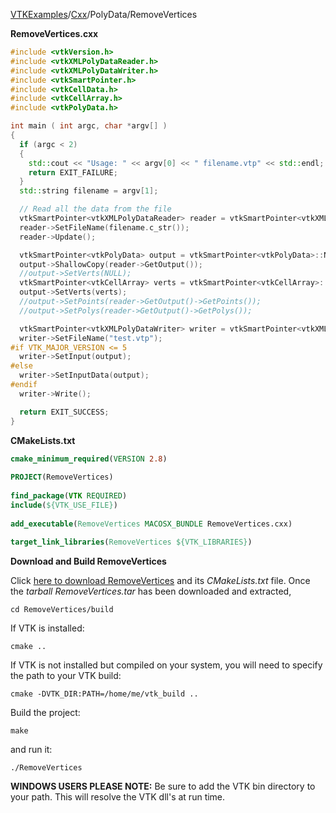 [VTKExamples](/home/)/[Cxx](/Cxx)/PolyData/RemoveVertices

**RemoveVertices.cxx**
```c++
#include <vtkVersion.h>
#include <vtkXMLPolyDataReader.h>
#include <vtkXMLPolyDataWriter.h>
#include <vtkSmartPointer.h>
#include <vtkCellData.h>
#include <vtkCellArray.h>
#include <vtkPolyData.h>

int main ( int argc, char *argv[] )
{
  if (argc < 2)
  {
    std::cout << "Usage: " << argv[0] << " filename.vtp" << std::endl;
    return EXIT_FAILURE;
  }
  std::string filename = argv[1];

  // Read all the data from the file
  vtkSmartPointer<vtkXMLPolyDataReader> reader = vtkSmartPointer<vtkXMLPolyDataReader>::New();
  reader->SetFileName(filename.c_str());
  reader->Update();

  vtkSmartPointer<vtkPolyData> output = vtkSmartPointer<vtkPolyData>::New();
  output->ShallowCopy(reader->GetOutput());
  //output->SetVerts(NULL);
  vtkSmartPointer<vtkCellArray> verts = vtkSmartPointer<vtkCellArray>::New();
  output->SetVerts(verts);
  //output->SetPoints(reader->GetOutput()->GetPoints());
  //output->SetPolys(reader->GetOutput()->GetPolys());

  vtkSmartPointer<vtkXMLPolyDataWriter> writer = vtkSmartPointer<vtkXMLPolyDataWriter>::New();
  writer->SetFileName("test.vtp");
#if VTK_MAJOR_VERSION <= 5
  writer->SetInput(output);
#else
  writer->SetInputData(output);
#endif
  writer->Write();

  return EXIT_SUCCESS;
}
```
**CMakeLists.txt**
```cmake
cmake_minimum_required(VERSION 2.8)
 
PROJECT(RemoveVertices)
 
find_package(VTK REQUIRED)
include(${VTK_USE_FILE})
 
add_executable(RemoveVertices MACOSX_BUNDLE RemoveVertices.cxx)
 
target_link_libraries(RemoveVertices ${VTK_LIBRARIES})
```

**Download and Build RemoveVertices**

Click [here to download RemoveVertices](https://github.com/lorensen/VTKWikiExamplesTarballs/raw/master/RemoveVertices.tar) and its *CMakeLists.txt* file.
Once the *tarball RemoveVertices.tar* has been downloaded and extracted,
```
cd RemoveVertices/build 
```
If VTK is installed:
```
cmake ..
```
If VTK is not installed but compiled on your system, you will need to specify the path to your VTK build:
```
cmake -DVTK_DIR:PATH=/home/me/vtk_build ..
```
Build the project:
```
make
```
and run it:
```
./RemoveVertices
```
**WINDOWS USERS PLEASE NOTE:** Be sure to add the VTK bin directory to your path. This will resolve the VTK dll's at run time.

